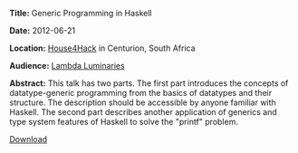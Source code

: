 **Title:**      Generic Programming in Haskell

**Date:**       2012-06-21

**Location:**   [House4Hack](http://www.house4hack.co.za/) in Centurion, South Africa

**Audience:**   [Lambda Luminaries](http://www.meetup.com/lambda-luminaries/)

**Abstract:**
This talk has two parts. The first part introduces the concepts of
datatype-generic programming from the basics of datatypes and their structure.
The description should be accessible by anyone familiar with Haskell. The second
part describes another application of generics and type system features of
Haskell to solve the "printf" problem.

[Download](https://github.com/spl/talks/raw/master/2012-06-lambda-luminaries/talk.pdf)

